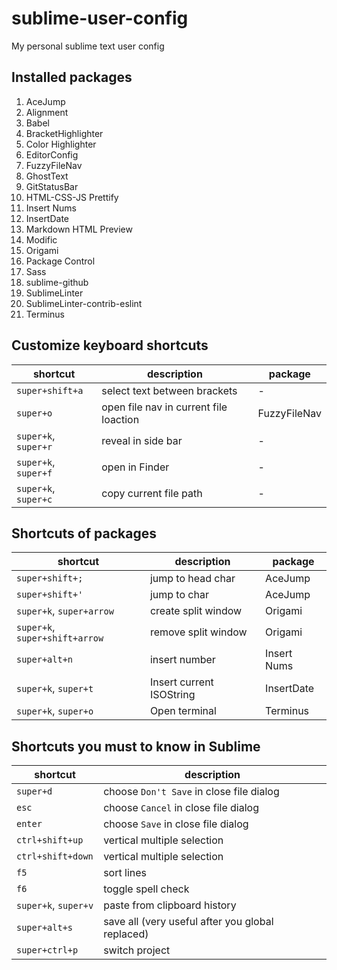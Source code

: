 # sublime-user-config
My personal sublime text user config

## Installed packages
1. AceJump
1. Alignment
1. Babel
1. BracketHighlighter
1. Color Highlighter
1. EditorConfig
1. FuzzyFileNav
1. GhostText
1. GitStatusBar
1. HTML-CSS-JS Prettify
1. Insert Nums
1. InsertDate
1. Markdown HTML Preview
1. Modific
1. Origami
1. Package Control
1. Sass
1. sublime-github
1. SublimeLinter
1. SublimeLinter-contrib-eslint
1. Terminus

## Customize keyboard shortcuts

| shortcut | description | package |
|----------|-------------|---------|
|`super+shift+a`|select text between brackets|-|
|`super+o`|open file nav in current file loaction| FuzzyFileNav|
|`super+k`, `super+r`|reveal in side bar|-|
|`super+k`, `super+f`|open in Finder|-|
|`super+k`, `super+c`|copy current file path|-|

## Shortcuts of packages

| shortcut | description | package |
|----------|-------------|---------|
|`super+shift+;`|jump to head char|AceJump|
|`super+shift+'`|jump to char|AceJump|
|`super+k`, `super+arrow`|create split window|Origami|
|`super+k`, `super+shift+arrow`|remove split window|Origami|
|`super+alt+n`|insert number|Insert Nums|
|`super+k`, `super+t`| Insert current ISOString | InsertDate |
|`super+k`, `super+o`| Open terminal | Terminus |

## Shortcuts you must to know in Sublime

| shortcut | description |
|----------|-------------|
|`super+d`|choose `Don't Save` in close file dialog|
|`esc`|choose `Cancel` in close file dialog|
|`enter`|choose `Save` in close file dialog|
|`ctrl+shift+up`|vertical multiple selection|
|`ctrl+shift+down`|vertical multiple selection|
|`f5`|sort lines|
|`f6`|toggle spell check|
|`super+k`, `super+v`|paste from clipboard history|
|`super+alt+s`|save all (very useful after you global replaced)|
|`super+ctrl+p`|switch project|

